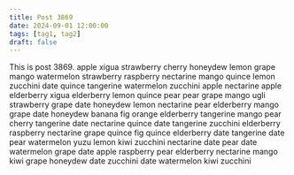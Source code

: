 ```yaml
---
title: Post 3869
date: 2024-09-01 12:00:00
tags: [tag1, tag2]
draft: false
---
```

This is post 3869.
apple
xigua
strawberry
cherry
honeydew
lemon
grape
mango
watermelon
strawberry
raspberry
nectarine
mango
quince
lemon
zucchini
date
quince
tangerine
watermelon
zucchini
apple
nectarine
apple
elderberry
xigua
elderberry
lemon
quince
pear
pear
grape
mango
ugli
strawberry
grape
date
honeydew
lemon
nectarine
pear
elderberry
mango
grape
date
honeydew
banana
fig
orange
elderberry
tangerine
mango
pear
cherry
tangerine
date
nectarine
quince
date
tangerine
zucchini
elderberry
raspberry
nectarine
grape
quince
fig
quince
elderberry
date
tangerine
date
pear
watermelon
yuzu
lemon
kiwi
zucchini
nectarine
date
pear
date
watermelon
grape
date
apple
raspberry
pear
elderberry
nectarine
mango
kiwi
grape
honeydew
date
zucchini
date
watermelon
kiwi
zucchini
